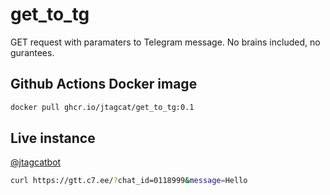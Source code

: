# get_to_tg
GET request with paramaters to Telegram message. No brains included, no gurantees.

## Github Actions Docker image
```sh
docker pull ghcr.io/jtagcat/get_to_tg:0.1
```

## Live instance
[@jtagcatbot](https://t.me/jtagcatbot)

```sh
curl https://gtt.c7.ee/?chat_id=0118999&message=Hello
```
